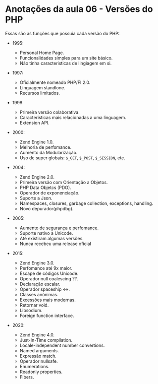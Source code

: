 # Anotações da aula 06 - Versões do PHP
Essas são as funções que possuia cada versão do PHP:  

- 1995: 
    -  Personal Home Page.
    -  Funcionalidades simples para um site básico.
    -  Não tinha caracteristicas de lingiagem em si.

- 1997:  

    - Oficialmente nomeado PHP/FI 2.0.
    - Linguagem standlone.
    - Recursos limitados.

- 1998  
    
    - Primeira versão colaborativa.
    - Caracteristicas mais relacionadas a uma linguagem.
    - Extension API.

- 2000:

    - Zend Engine 1.0.
    - Melhoria de perfomance.
    - Aumento da Modularização.
    - Uso de super globais: `$_GET`, `$_POST`, `$_SESSION`, etc.

- 2004:  

    - Zend Engine 2.0.
    - Primeira versão com Orientação a Objetos.
    - PHP Data Objetcs (PDO).
    - Operador de exponenciação.
    - Suporte a Json.
    - Namespaces, closures, garbage collection, exceptions, handling.
    - Novo depurador(phpdbg).

- 2005:

    - Aumento de segurança e perfomance.
    - Suporte nativo a Unicode.
    - Até existiram algumas versões.
    - Nunca recebeu uma release oficial

- 2015:

    - Zend Engine 3.0.
    - Perfomance até 9x maior.
    - Escape de códigos Unicode.
    - Operador null coalescing ??.
    - Declaração escalar.
    - Operador spaceship <=>.
    - Classes anônimas.
    - Excessões mais modernas.
    - Retornar void.
    - Libsodium.
    - Foreign function interface.


- 2020:

    - Zend Engine 4.0.
    - Just-In-Time compilation.
    - Locale-independent number convertions.
    - Named arguments.
    - Expressão match.
    - Operador nullsafe.
    - Enumerations.
    - Readonly properties.
    - Fibers.
    